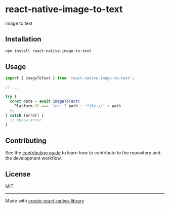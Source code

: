# react-native-image-to-text

image to text

## Installation

```sh
npm install react-native-image-to-text
```

## Usage

```js
import { imageToText } from 'react-native-image-to-text';

// ...

try {
  const data = await imageToText(
    Platform.OS === 'ios' ? path : 'file://' + path
  );
} catch (error) {
  // throw error
}
```

## Contributing

See the [contributing guide](CONTRIBUTING.md) to learn how to contribute to the repository and the development workflow.

## License

MIT

---

Made with [create-react-native-library](https://github.com/callstack/react-native-builder-bob)
